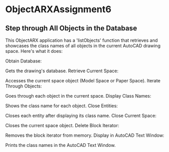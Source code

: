 # ObjectARXAssignment6
## Step through All Objects in the Database
This ObjectARX application has a 'listObjects' function that retrieves and showcases the class names of all objects in the current AutoCAD drawing space. Here's what it does:

Obtain Database:

Gets the drawing's database.
Retrieve Current Space:

Accesses the current space object (Model Space or Paper Space).
Iterate Through Objects:

Goes through each object in the current space.
Display Class Names:

Shows the class name for each object.
Close Entities:

Closes each entity after displaying its class name.
Close Current Space:

Closes the current space object.
Delete Block Iterator:

Removes the block iterator from memory.
Display in AutoCAD Text Window:

Prints the class names in the AutoCAD Text Window.
